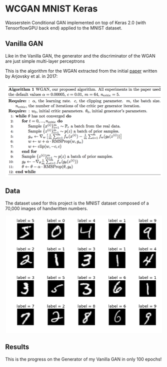 # WCGAN MNIST Keras
Wasserstein Conditional GAN implemented on top of Keras 2.0 (with TensorflowGPU back end) applied to the MNIST dataset.


## Vanilla GAN
Like in the Vanilla GAN, the generator and the discriminator of the WGAN are just simple multi-layer perceptrons

This is the algorithm for the WGAN extracted from the initial [paper](https://arxiv.org/abs/1701.07875) written by Arjovsky et al. in 2017:


<p align="center">
<img src="WCGAN_algo.png" alt="WGAN algorithm" width="800"/>
</p>


## Data
The dataset used for this project is the MNIST dataset composed of a 70,000 images of handwritten numbers.

<p align="center">
<img src="mnist.png" alt="MNIST dataset" width="500"/>
</p>

## Results
This is the progress on the Generator of my Vanilla GAN in only 100 epochs!

